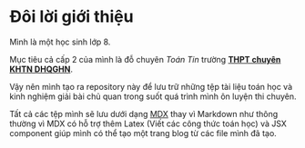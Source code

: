 # Đôi lời giới thiệu

Mình là một học sinh lớp 8.

Mục tiêu cả cấp 2 của mình là đỗ chuyên *Toán Tin* trường [**THPT chuyên KHTN DHQGHN**](https://hsgs.edu.vn/).

Vậy nên mình tạo ra repository này để lưu trữ những tệp tài liệu toán học và kinh nghiệm giải bài chủ quan trong suốt quá trình mình ôn luyện thi chuyên.

Tất cả các tệp mình sẽ lưu dưới dạng [MDX](https://mdxjs.com/) thay vì Markdown như thông thường vì MDX có hỗ trợ thêm Latex (Viết các công thức toán học) và JSX component giúp mình có thể tạo một trang blog từ các file mình đã tạo.